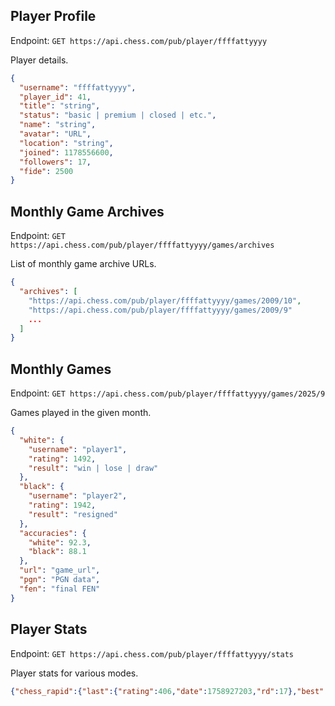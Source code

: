

## Player Profile

Endpoint:
`GET https://api.chess.com/pub/player/ffffattyyyy`

Player details.

```json
{
  "username": "ffffattyyyy",
  "player_id": 41,
  "title": "string",  
  "status": "basic | premium | closed | etc.",
  "name": "string",  
  "avatar": "URL",   
  "location": "string",  
  "joined": 1178556600,
  "followers": 17,
  "fide": 2500
}
```



## Monthly Game Archives

Endpoint:
`GET https://api.chess.com/pub/player/ffffattyyyy/games/archives`

List of monthly game archive URLs.

```json
{
  "archives": [
    "https://api.chess.com/pub/player/ffffattyyyy/games/2009/10",
    "https://api.chess.com/pub/player/ffffattyyyy/games/2009/9"
    ...
  ]
}
```



## Monthly Games

Endpoint:
`GET https://api.chess.com/pub/player/ffffattyyyy/games/2025/9`

Games played in the given month.

```json
{
  "white": {
    "username": "player1",
    "rating": 1492,
    "result": "win | lose | draw"
  },
  "black": {
    "username": "player2",
    "rating": 1942,
    "result": "resigned"
  },
  "accuracies": {
    "white": 92.3,
    "black": 88.1
  },
  "url": "game_url",
  "pgn": "PGN data",
  "fen": "final FEN"
}
```



## Player Stats

Endpoint:
`GET https://api.chess.com/pub/player/ffffattyyyy/stats`

Player stats for various modes.

```json
{"chess_rapid":{"last":{"rating":406,"date":1758927203,"rd":17},"best":{"rating":698,"date":1753191353,"game":"https://www.chess.com/game/live/140980363540"},"record":{"win":273,"loss":294,"draw":22}},"chess_bullet":{"last":{"rating":147,"date":1758616401,"rd":204},"record":{"win":0,"loss":2,"draw":0}},"chess_blitz":{"last":{"rating":215,"date":1758770122,"rd":92},"best":{"rating":337,"date":1753084506,"game":"https://www.chess.com/game/live/143455327002"},"record":{"win":6,"loss":8,"draw":0}},"fide":0,"tactics":{"highest":{"rating":1002,"date":1758518326},"lowest":{"rating":400,"date":1753083226}},"puzzle_rush":{"best":{"total_attempts":9,"score":6}}}
```
